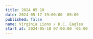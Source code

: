 ```yaml
---
title: 2024 05 18
date: 2024-05-17 19:00:00 -05:00
published: false
name: Virginia Lions / D.C. Eagles
start at: 2024-05-18 07:00:00 -05:00
---
```


